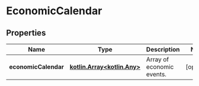 
# EconomicCalendar

## Properties
Name | Type | Description | Notes
------------ | ------------- | ------------- | -------------
**economicCalendar** | [**kotlin.Array&lt;kotlin.Any&gt;**](kotlin.Any.md) | Array of economic events. |  [optional]



